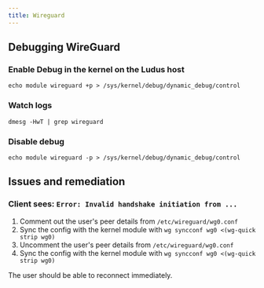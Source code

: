 ```yaml
---
title: Wireguard
---
```



## Debugging WireGuard

### Enable Debug in the kernel on the Ludus host
```
echo module wireguard +p > /sys/kernel/debug/dynamic_debug/control
```

### Watch logs
```
dmesg -HwT | grep wireguard
```

### Disable debug
```
echo module wireguard -p > /sys/kernel/debug/dynamic_debug/control
```

## Issues and remediation
### Client sees: `Error: Invalid handshake initiation from ...`
1. Comment out the user's peer details from `/etc/wireguard/wg0.conf`
2. Sync the config with the kernel module with `wg syncconf wg0 <(wg-quick strip wg0)`
3. Uncomment the user's peer details from `/etc/wireguard/wg0.conf`
4. Sync the config with the kernel module with `wg syncconf wg0 <(wg-quick strip wg0)`

The user should be able to reconnect immediately.
